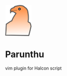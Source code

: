 ![parunthu](https://github.com/abhilb/parunthu/blob/master/parunthu.png "parunthu")


# Parunthu
vim plugin for Halcon script
